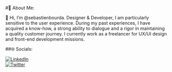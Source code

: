 #💫 About Me:

👋 Hi, I’m @sebastienbourda.
Designer & Developer, I am particularly sensitive to the user experience.
During my past experiences, I have acquired a know-how, a strong ability to dialogue and a rigor in maintaining a quality customer journey.
I currently work as a freelancer for UX/UI design and front-end development missions.

##🌐 Socials:

<a href="https://linkedin.com/in/www.linkedin.com/in/sebastien-bourda"><img src="https://img.shields.io/badge/LinkedIn-%230077B5.svg?logo=linkedin&logoColor=white" alt="LinkedIn" /></a>  
<a href="https://twitter.com/@SebastienBourda"><img src="https://img.shields.io/badge/Twitter-%231DA1F2.svg?logo=Twitter&logoColor=white" alt="Twitter" /></a>
